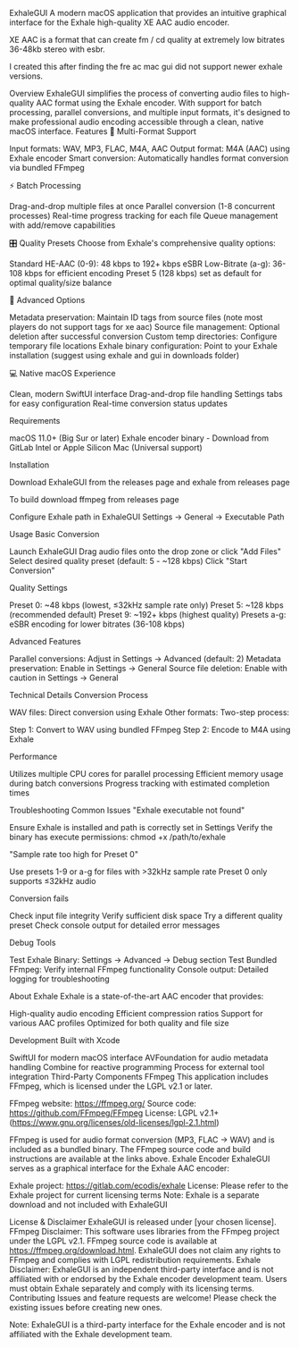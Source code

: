 ExhaleGUI
A modern macOS application that provides an intuitive graphical interface for the Exhale high-quality XE AAC audio encoder.

XE AAC is a format that can create fm / cd quality at extremely low bitrates 36-48kb stereo with esbr.

I created this after finding the fre ac mac gui did not support newer exhale versions.

Overview
ExhaleGUI simplifies the process of converting audio files to high-quality AAC format using the Exhale encoder. With support for batch processing, parallel conversions, and multiple input formats, it's designed to make professional audio encoding accessible through a clean, native macOS interface.
Features
🎵 Multi-Format Support

Input formats: WAV, MP3, FLAC, M4A, AAC
Output format: M4A (AAC) using Exhale encoder
Smart conversion: Automatically handles format conversion via bundled FFmpeg

⚡ Batch Processing

Drag-and-drop multiple files at once
Parallel conversion (1-8 concurrent processes)
Real-time progress tracking for each file
Queue management with add/remove capabilities

🎛️ Quality Presets
Choose from Exhale's comprehensive quality options:

Standard HE-AAC (0-9): 48 kbps to 192+ kbps
eSBR Low-Bitrate (a-g): 36-108 kbps for efficient encoding
Preset 5 (128 kbps) set as default for optimal quality/size balance

🔧 Advanced Options

Metadata preservation: Maintain ID tags from source files (note most players do not support tags for xe aac)
Source file management: Optional deletion after successful conversion
Custom temp directories: Configure temporary file locations
Exhale binary configuration: Point to your Exhale installation (suggest using exhale and gui in downloads folder)

💻 Native macOS Experience

Clean, modern SwiftUI interface
Drag-and-drop file handling
Settings tabs for easy configuration
Real-time conversion status updates

Requirements

macOS 11.0+ (Big Sur or later)
Exhale encoder binary - Download from GitLab
Intel or Apple Silicon Mac (Universal support)

Installation

Download ExhaleGUI from the releases page and exhale from releases page

To build download ffmpeg from releases page

Configure Exhale path in ExhaleGUI Settings → General → Executable Path

Usage
Basic Conversion

Launch ExhaleGUI
Drag audio files onto the drop zone or click "Add Files"
Select desired quality preset (default: 5 - ~128 kbps)
Click "Start Conversion"

Quality Settings

Preset 0: ~48 kbps (lowest, ≤32kHz sample rate only)
Preset 5: ~128 kbps (recommended default)
Preset 9: ~192+ kbps (highest quality)
Presets a-g: eSBR encoding for lower bitrates (36-108 kbps)

Advanced Features

Parallel conversions: Adjust in Settings → Advanced (default: 2)
Metadata preservation: Enable in Settings → General
Source file deletion: Enable with caution in Settings → General

Technical Details
Conversion Process

WAV files: Direct conversion using Exhale
Other formats: Two-step process:

Step 1: Convert to WAV using bundled FFmpeg
Step 2: Encode to M4A using Exhale



Performance

Utilizes multiple CPU cores for parallel processing
Efficient memory usage during batch conversions
Progress tracking with estimated completion times

Troubleshooting
Common Issues
"Exhale executable not found"

Ensure Exhale is installed and path is correctly set in Settings
Verify the binary has execute permissions: chmod +x /path/to/exhale

"Sample rate too high for Preset 0"

Use presets 1-9 or a-g for files with >32kHz sample rate
Preset 0 only supports ≤32kHz audio

Conversion fails

Check input file integrity
Verify sufficient disk space
Try a different quality preset
Check console output for detailed error messages

Debug Tools

Test Exhale Binary: Settings → Advanced → Debug section
Test Bundled FFmpeg: Verify internal FFmpeg functionality
Console output: Detailed logging for troubleshooting

About Exhale
Exhale is a state-of-the-art AAC encoder that provides:

High-quality audio encoding
Efficient compression ratios
Support for various AAC profiles
Optimized for both quality and file size

Development
Built with Xcode

SwiftUI for modern macOS interface
AVFoundation for audio metadata handling
Combine for reactive programming
Process for external tool integration
Third-Party Components
FFmpeg
This application includes FFmpeg, which is licensed under the LGPL v2.1 or later.

FFmpeg website: https://ffmpeg.org/
Source code: https://github.com/FFmpeg/FFmpeg
License: LGPL v2.1+ (https://www.gnu.org/licenses/old-licenses/lgpl-2.1.html)

FFmpeg is used for audio format conversion (MP3, FLAC → WAV) and is included as a bundled binary. The FFmpeg source code and build instructions are available at the links above.
Exhale Encoder
ExhaleGUI serves as a graphical interface for the Exhale AAC encoder:

Exhale project: https://gitlab.com/ecodis/exhale
License: Please refer to the Exhale project for current licensing terms
Note: Exhale is a separate download and not included with ExhaleGUI

License & Disclaimer
ExhaleGUI is released under [your chosen license].
FFmpeg Disclaimer: This software uses libraries from the FFmpeg project under the LGPL v2.1. FFmpeg source code is available at https://ffmpeg.org/download.html. ExhaleGUI does not claim any rights to FFmpeg and complies with LGPL redistribution requirements.
Exhale Disclaimer: ExhaleGUI is an independent third-party interface and is not affiliated with or endorsed by the Exhale encoder development team. Users must obtain Exhale separately and comply with its licensing terms.
Contributing
Issues and feature requests are welcome! Please check the existing issues before creating new ones.

Note: ExhaleGUI is a third-party interface for the Exhale encoder and is not affiliated with the Exhale development team.
